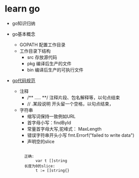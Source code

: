 # learn go

- go知识归纳
 - go基本概念
   - GOPATH 配置工作目录
   - 工作目录下结构
       - src 存放源代码
       - pkg 编译后生产的文件
       - bin 编译后生产的可执行文件

- [go代码规范](http://colobu.com/2017/02/07/write-idiomatic-golang-codes/?hmsr=toutiao.io&utm_medium=toutiao.io&utm_source=toutiao.io)
   - 注释
       - /** .....  **/ 注释片段、包名解释等，以句点结束
       - // .某段说明 开头留一个空格，以句点结束，
   - 字符串
       - 缩写词保持一致例如URL
       - 首字母小写：findById
       - 常量首字母大写,驼峰式： MaxLength
       - 错误字符串开头小写 fmt.Errorf("failed to write data")
       - 声明空的slice
       <pre><code>
       正确:
            var t []string
       长度为0的slice:
            t := []string{}
       </code></pre>
